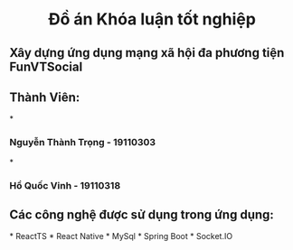 <h1 align="center">Đồ án Khóa luận tốt nghiệp</h1>
<h2>Xây dựng ứng dụng mạng xã hội đa phương tiện FunVTSocial</h2>

<h2>Thành Viên:</h2>
* <h3>Nguyễn Thành Trọng - 19110303</h3>
* <h3>Hồ Quốc Vinh - 19110318</h3>

<h2>Các công nghệ được sử dụng trong ứng dụng:</h2>
* ReactTS
* React Native
* MySql
* Spring Boot
* Socket.IO
